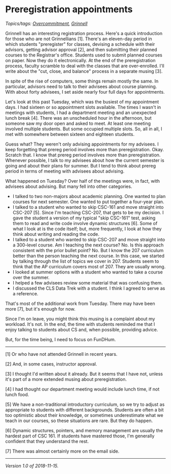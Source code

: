 Preregistration appointments
============================

*Topics/tags: [Overcommitment](index-overcommitment), [Grinnell](index-grinnell)*

Grinnell has an interesting registration process.  Here's a quick
introduction for those who are not Grinnellians [1].  There's an
eleven-day period in which students "preregister" for classes, devising
a schedule with their advisors, getting advisor approval [2], and then
submitting their planned courses to the Registrar's office.  Students
used to submit planned courses on paper.  Now they do it electronically.
At the end of the preregistration process, faculty scramble to deal with
the classes that are over-enrolled.  I'll write about the "cut, close,
and balance" process in a separate musing [3].

In spite of the rise of computers, some things remain mostly the same.
In particular, advisors need to talk to their advisees about course
planning.  With about forty advisees, I set aside nearly four full days
for appointments.

Let's look at this past Tuesday, which was the busiest of my appointment
days.  I had sixteen or so appointment slots available.  The times
I wasn't in meetings with students, I had a department meeting and
an unexpected lunch break [4].  There was an unscheduled hour in the
afternoon, but someone saw my door open and asked to meet.  At least one
meeting involved multiple students.  But some occupied multiple slots.
So, all in all, I met with somewhere between sixteen and eighteen students.

Guess what?  They weren't only advising appointments for my advisees.
I keep forgetting that prereg period involves more than preregistration.
Okay.  Scratch that.  I know that prereg period involves more than
preregistration.  Whenever possible, I talk to my advisees about how the
current semester is going and about their plans for summer.  But I
tend to think about prereg period in terms of meeting with advisees about
advising.

What happened on Tuesday?  Over half of the meetings were, in fact,
with advisees about advising.  But many fell into other categories.

* I talked to two non-majors about academic planning.  One wanted to
  plan courses for next semester.  One wanted to put together a four-year
  plan.
* I talked to a student who wanted to skip CSC-161 and move straight into
  CSC-207 [5].  Since I'm teaching CSC-207, that gets to be my decision.  I
  gave the student a version of my typical "skip CSC-161" test, asking them
  to read and write code involve dynamic structures [6].  Some of what I
  look at is the code itself; but, more frequently, I look at how they
  think about writing and reading the code.  
* I talked to a student who wanted to skip CSC-207 and move straight into
  a 300-level course.  Am I teaching the next course?  No.  Is this
  approach consistent with the prior bullet point?  No.  But I know the
  207 curriculum better than the person teaching the next course.  In this
  case, we started by talking through the list of topics we cover in 207.
  Students seem to think that the AP curriculum covers most of 207.  They
  are usually wrong.
* I looked at summer options with a student who wanted to take a course over
  the summer.
* I helped a few advisees review some material that was confusing them.
* I discussed the CLS Data Trek with a student.  I think I agreed to serve
  as a reference.

That's most of the additional work from Tuesday.  There may have been
more [7], but it's enough for now.

Since I'm on leave, you might think this musing is a complaint about
my workload.  It's not.  In the end, the time with students reminded me
that I enjoy talking to students about CS and, when possible,
providing advice.

But, for the time being, I need to focus on FunDHum.

---

[1] Or who have not attended Grinnell in recent years.

[2] And, in some cases, instructor approval.

[3] I thought I'd written about it already.  But it seems that I have
not, unless it's part of a more extended musing about preregistration.

[4] I had thought our department meeting would include lunch time, if
not lunch food.

[5] We have a non-traditional introductory curriculum, so we try to
adjust as appropriate to students with different backgrounds.  Students
are often a bit too optimistic about their knowledge, or sometimes
underestimate what we teach in our courses, so these situations are
rare.  But they do happen.

[6] Dynamic structures, pointers, and memory management are usually
the hardest part of CSC 161.  If students have mastered those, I'm
generally confident that they understand the rest.

[7] There was almost certainly more on the email side.

---

*Version 1.0 of 2018-11-15.*
